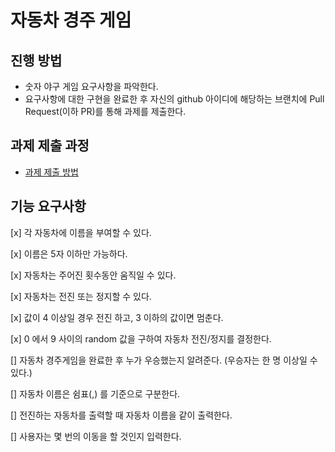 # 자동차 경주 게임
## 진행 방법
* 숫자 야구 게임 요구사항을 파악한다.
* 요구사항에 대한 구현을 완료한 후 자신의 github 아이디에 해당하는 브랜치에 Pull Request(이하 PR)를 통해 과제를 제출한다.

## 과제 제출 과정
* [과제 제출 방법](https://github.com/next-step/nextstep-docs/tree/master/precourse)

## 기능 요구사항
[x] 각 자동차에 이름을 부여할 수 있다.

[x] 이름은 5자 이하만 가능하다.

[x] 자동차는 주어진 횟수동안 움직일 수 있다.

[x] 자동차는 전진 또는 정지할 수 있다.

[x] 값이 4 이상일 경우 전진 하고, 3 이하의 값이면 멈춘다.

[x] 0 에서 9 사이의 random 값을 구하여 자동차 전진/정지를 결정한다.

[] 자동차 경주게임을 완료한 후 누가 우승했는지 알려준다. (우승자는 한 명 이상일 수 있다.)

[] 자동차 이름은 쉼표(,) 를 기준으로 구분한다.

[] 전진하는 자동차를 출력할 때 자동차 이름을 같이 출력한다.

[] 사용자는 몇 번의 이동을 할 것인지 입력한다.

